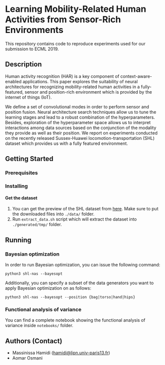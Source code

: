 # Learning Mobility-Related Human Activities from Sensor-Rich Environments
This repository contains code to reproduce experiments used for our submission to ECML 2019.

## Description
Human activity recognition (HAR) is a key component of context-aware-enabled applications.
This paper explores the suitability of neural architectures for recognizing mobility-related human activities in a fully-featured, sensor and position-rich environment which is provided by the internet of things (IoT).

We define a set of convolutional modes in order to perform sensor and position fusion.
Neural architecture search techniques allow us to tune the learning stages and lead to a robust combination of the hyperparameters.
Besides, exploration of the hyperparameter space allows us to interpret interactions among data sources based on the conjunction of the modality they provide as well as their position.
We report on experiments conducted on the recently released Sussex-Huawei locomotion-transportation (SHL) dataset which provides us with a fully featured environment.

## Getting Started

### Prerequisites

### Installing
#### Get the dataset
1. You can get the preview of the SHL dataset from [here](http://www.shl-dataset.org/download/#shldataset-preview). Make sure to put the downloaded files into `./data/` folder.
2. Run `extract_data.sh` script which will extract the dataset into `./generated/tmp/` folder.

## Running
### Bayesian optimization
In order to run Bayesian optimization, you can issue the following command:

    python3 shl-nas --bayesopt
    
Additionally, you can specify a subset of the data generators you want to apply Bayesian optimization on as follows:

    python3 shl-nas --bayesopt --position {bag|torso|hand|hips}

### Functional analysis of variance
You can find a complete notebook showing the functional analysis of variance inside `notebooks/` folder.

## Authors (Contact)
* Massinissa Hamidi (hamidi@lipn.univ-paris13.fr)
* Aomar Osmani
